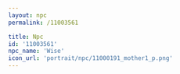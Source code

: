 ```yaml
---
layout: npc
permalink: /11003561

title: Npc
id: '11003561'
npc_name: 'Wise'
icon_url: 'portrait/npc/11000191_mother1_p.png'
---
```

